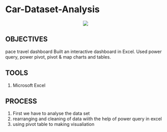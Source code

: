 # Car-Dataset-Analysis

<div align = "center" >
    
</div>
<div align = "center" >
<img src=" https://encrypted-tbn0.gstatic.com/images?q=tbn:ANd9GcSgK_THP8S4qYd2v_NrOCFnMRY4r0vAI-LgfMOkr2PLdBQjKuFf2ueEVcViPq0Z7ZYJqTc&usqp=CAU" width="300" height = "100"/>
 

</div>


## OBJECTIVES
pace travel dashboard
Built an interactive dashboard in Excel.
Used power query, power pivot, pivot & map
charts and tables.



## TOOLS

1) Microsoft Excel

## PROCESS

1) First we have to analyse the data set 
2) rearranging and cleaning of data wiith the help of power query in excel
3) using pivot table to making visualiation
   
